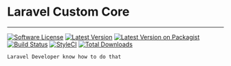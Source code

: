 # Laravel Custom Core
-----


[![Software License](https://img.shields.io/badge/license-MIT-brightgreen.svg?style=flat-square)](LICENSE)
[![Latest Version](https://img.shields.io/github/release/yusronarif/laravel-core.svg?style=flat-square)](https://github.com/yusronarif/laravel-core/releases)
[![Latest Version on Packagist](https://img.shields.io/packagist/v/yusronarif/laravel-core.svg?style=flat-square)](https://packagist.org/packages/yusronarif/laravel-core)
[![Build Status](https://img.shields.io/travis/yusronarif/laravel-core/master.svg?style=flat-square)](https://travis-ci.org/yusronarif/laravel-core)
[![StyleCI](https://github.styleci.io/repos/192271400/shield)](https://github.styleci.io/repos/192271400)
[![Total Downloads](https://img.shields.io/packagist/dt/yusronarif/laravel-core.svg?style=flat-square)](https://packagist.org/packages/yusronarif/laravel-core)

```
Laravel Developer know how to do that
```
